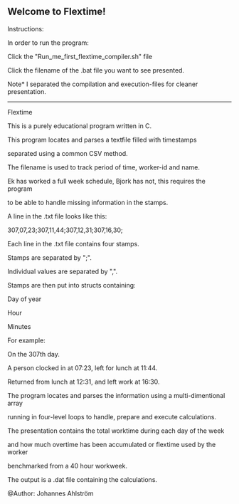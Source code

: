 Welcome to Flextime!
----------------------------------------------------------------------------------
Instructions:

In order to run the program:

Click the "Run_me_first_flextime_compiler.sh" file

Click the filename of the .bat file you want to see presented.

Note* I separated the compilation and execution-files for cleaner presentation.

----------------------------------------------------------------------------------

Flextime

This is a purely educational program written in C.

This program locates and parses a textfile filled with timestamps

separated using a common CSV method.

The filename is used to track period of time, worker-id and name.


Ek has worked a full week schedule, Bjork has not, this requires the program

to be able to handle missing information in the stamps.


A line in the .txt file looks like this:

307,07,23;307,11,44;307,12,31;307,16,30;


Each line in the .txt file contains four stamps.

Stamps are separated by ";".

Individual values are separated by ",".


Stamps are then put into structs containing:


Day of year

Hour

Minutes


For example:

On the 307th day.

A person clocked in at 07:23, left for lunch at 11:44.

Returned from lunch at 12:31, and left work at 16:30.

The program locates and parses the information using a multi-dimentional array

running in four-level loops to handle, prepare and execute calculations.

The presentation contains the total worktime during each day of the week

and how much overtime has been accumulated or flextime used by the worker

benchmarked from a 40 hour workweek.


The output is a .dat file containing the calculations.

@Author: Johannes Ahlström
